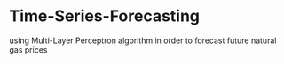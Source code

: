 # Time-Series-Forecasting
using Multi-Layer Perceptron algorithm in order to forecast future natural gas prices
